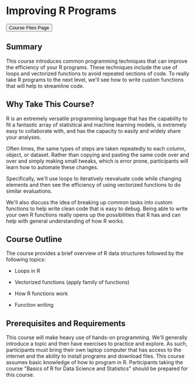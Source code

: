 # Improving R Programs

<a href = "https://jbpost2.github.io/Improving-R-Programs/CourseFiles.html"><button type="button">Course Files Page</button></a>

## Summary

This course introduces common programming techniques that can improve the efficiency of your R programs.  These techniques include the use of loops and vectorized functions to avoid repeated sections of code.  To really take R programs to the next level, we'll see how to write custom functions that will help to streamline code.   

## Why Take This Course?

R is an extremely versatile programming language that has the capability to fit a fantastic array of statistical and machine learning models, is extremely easy to collaborate with, and has the capacity to easily and widely share your analyses.

Often times, the same types of steps are taken repeatedly to each column, object, or dataset.  Rather than copying and pasting the same code over and over and simply making small tweaks, which is error prone, participants will learn how to automate these changes. 

Specifically, we'll use loops to iteratively reevaluate code while changing elements and then see the efficiency of using vectorized functions to do similar evaluations. 

We'll also discuss the idea of breaking up common tasks into custom functions to help write clean code that is easy to debug.  Being able to write your own R functions really opens up the possibilities that R has and can help with general understanding of how R works. 

## Course Outline

The course provides a brief overview of R data structures followed by the following topics:

- Loops in R

- Vectorized functions (apply family of functions)

- How R functions work

- Function writing 

## Prerequisites and Requirements

This course will make heavy use of hands-on programming.  We'll generally introduce a topic and then have exercises to practice and explore.  As such, participants must bring their own laptop computer that has access to the internet and the ability to install programs and download files.  This course assumes basic knowledge of how to program in R.  Participants taking the course "Basics of R for Data Science and Statistics" should be prepared for this course.
